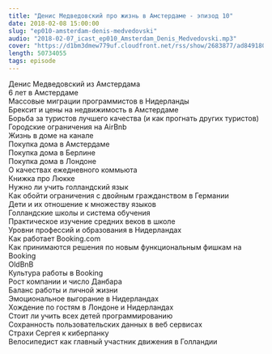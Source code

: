 ```yaml
---
title: "Денис Медведовский про жизнь в Амстердаме - эпизод 10"
date: 2018-02-08 15:00:00
slug: "ep010-amsterdam-denis-medvedovski"
audio: "2018-02-07_icast_ep010_Amsterdam_Denis_Medvedovski.mp3"
cover: "https://d1bm3dmew779uf.cloudfront.net/rss/show/2683877/ad8491808fd5d2fad6e14f544462250a.png"
length: 50734055
tags: episode
---
```

Денис Медведовский из Амстердама  
6 лет в Амстердаме  
Массовые миграции программистов в Нидерланды  
Брексит и цены на недвижимость в Амстердаме  
Борьба за туристов лучшего качества (и как прогнать других туристов)  
Городские ограничения на AirBnb  
Жизнь в доме на канале  
Покупка дома в Амстердаме  
Покупка дома в Берлине  
Покупка дома в Лондоне  
О качествах ежедневного коммьюта  
Книжка про Люкке  
Нужно ли учить голландский язык  
Как обойти ограничения с двойным гражданством в Германии  
Дети и их отношение к множеству языков  
Голландские школы и система обучения  
Практическое изучение средних веков в школе  
Уровни профессий и образования в Нидерландах  
Как работает Booking.com  
Как принимаются решения по новым функциональным фишкам на Booking  
OldBnB  
Культура работы в Booking  
Рост компании и число Данбара  
Баланс работы и личной жизни  
Эмоциональное выгорание в Нидерландах  
Хождение по гостям в Лондоне и Нидерландах  
Стоит ли учить всех детей программированию  
Сохранность пользовательских данных в веб сервисах  
Страхи Сергея к киберпанку  
Велосипедист как главный участник движения в Голландии
